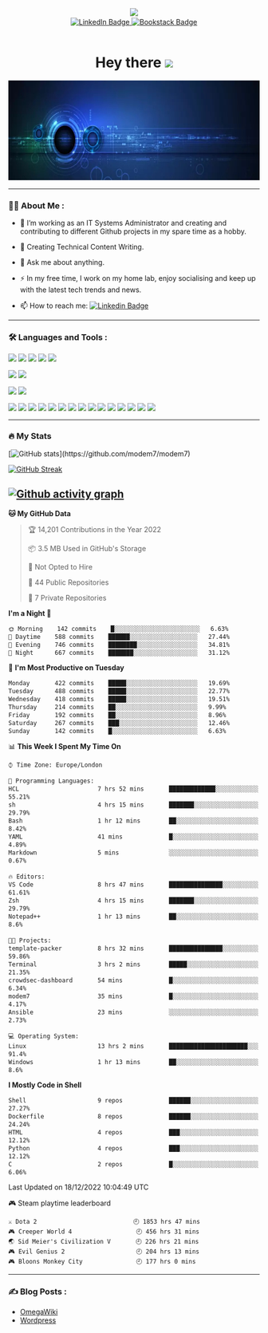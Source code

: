 <div id="header" align="center">
  <img src="https://media.giphy.com/media/f3iwJFOVOwuy7K6FFw/giphy.gif" width="300"/>
<div id="badges">
  <a href="https://www.linkedin.com/in/alexlaneit/">
    <img src="https://img.shields.io/badge/LinkedIn-blue?style=for-the-badge&logo=linkedin&logoColor=white" alt="LinkedIn Badge"/>
  </a>
  <a href="https://modem7.com">
  <img src="https://img.shields.io/badge/Bookstack-blue?style=for-the-badge&logo=BookStack&logoColor=white" alt="Bookstack Badge"/>
  </a>
</div>
  <img src="https://komarev.com/ghpvc/?username=modem7&style=flat-square&color=blue" alt=""/>
<h1>
  Hey there
  <img src="https://media.giphy.com/media/hvRJCLFzcasrR4ia7z/giphy.gif" width="30px"/>
</h1>
</div>

<div align="center">
  <img src="https://github.com/modem7/MiscAssets/blob/master/images/ezgif-6-79e26c05da.jpg" width="800" height="200"/>
</div>

---

### :man_technologist: About Me :
- :telescope: I’m working as an IT Systems Administrator and creating and contributing to different Github projects in my spare time as a hobby.

- :seedling: Creating Technical Content Writing.

- 💬 Ask me about anything.

- :zap: In my free time, I work on my home lab, enjoy socialising and keep up with the latest tech trends and news.

- :mailbox: How to reach me: [![Linkedin Badge](https://img.shields.io/badge/-AlexLaneIT-blue?style=flat&logo=Linkedin&logoColor=white)](https://www.linkedin.com/in/alexlaneit/)

---

### :hammer_and_wrench: Languages and Tools :
![](https://img.shields.io/badge/OS-Centos-informational?style=flat&logo=centos&logoColor=white&color=981e32)
![](https://img.shields.io/badge/OS-Debian-informational?style=flat&logo=debian&logoColor=white&color=981e32)
![](https://img.shields.io/badge/OS-RHEL-informational?style=flat&logo=red-hat&logoColor=white&color=981e32)
![](https://img.shields.io/badge/OS-Ubuntu-informational?style=flat&logo=ubuntu&logoColor=white&color=981e32)
![](https://img.shields.io/badge/OS-Windows-informational?style=flat&logo=windows&logoColor=white&color=981e32)

![](https://img.shields.io/badge/Editor-Notepad++-informational?style=flat&logo=notepadplusplus&logoColor=white&color=981e32)
![](https://img.shields.io/badge/Editor-Visual_Studio_Code-informational?style=flat&logo=visual-studio-code&logoColor=white&color=981e32)


![](https://img.shields.io/badge/Shell-Bash-informational?style=flat&logo=gnu-bash&logoColor=white&color=981e32)
![](https://img.shields.io/badge/Shell-ZSH-informational?style=flat&logo=gnu-bash&logoColor=white&color=981e32)

![](https://img.shields.io/badge/Tools-3CX-informational?style=flat&logoColor=white&color=981e32)
![](https://img.shields.io/badge/Tools-Ansible-informational?style=flat&logo=ansible&logoColor=white&color=981e32)
![](https://img.shields.io/badge/Tools-Arduino-informational?style=flat&logo=arduino&logoColor=white&color=981e32)
![](https://img.shields.io/badge/Tools-Borg-informational?style=flat&logoColor=white&color=981e32)
![](https://img.shields.io/badge/Tools-Docker-informational?style=flat&logo=docker&logoColor=white&color=981e32)
![](https://img.shields.io/badge/Tools-Drone_CI-informational?style=flat&logo=drone&logoColor=white&color=981e32)
![](https://img.shields.io/badge/Tools-Git-informational?style=flat&logo=git&logoColor=white&color=981e32)
![](https://img.shields.io/badge/Tools-Github-informational?style=flat&logo=github&logoColor=white&color=981e32)
![](https://img.shields.io/badge/Tools-Gitlab-informational?style=flat&logo=gitlab&logoColor=white&color=981e32)
![](https://img.shields.io/badge/Tools-Jira-informational?style=flat&logo=jira&logoColor=white&color=981e32)
![](https://img.shields.io/badge/Tools-Kanban-informational?style=flat&logoColor=white&color=981e32)
![](https://img.shields.io/badge/Tools-Nginx-informational?style=flat&logo=nginx&logoColor=white&color=981e32)
![](https://img.shields.io/badge/Tools-Raspberry_Pi-informational?style=flat&logo=raspberry-pi&logoColor=white&color=981e32)
![](https://img.shields.io/badge/Tools-Snyk-informational?style=flat&logo=snyk&logoColor=white&color=981e32)
![](https://img.shields.io/badge/Tools-Traefik-informational?style=flat&logo=traefikmesh&logoColor=white&color=981e32)

---

### :fire: My Stats
[![GitHub stats](https://github-readme-stats.vercel.app/api?username=modem7&show_icons=true&theme=codeSTACKr&count_private=true")](https://github.com/modem7/modem7)

[![GitHub Streak](http://github-readme-streak-stats.herokuapp.com?user=modem7&theme=elegant&hide_border=true&date_format=j%20M%5B%20Y%5D&background=DD272700)](https://git.io/streak-stats)

[![Github activity graph](https://activity-graph.herokuapp.com/graph?username=modem7&theme=elegant&custom_title=Contribution%20Graph&hide_border=true&bg_color=%20)](https://github.com/modem7/modem7)
---

<!--START_SECTION:waka-->
**🐱 My GitHub Data** 

> 🏆 14,201 Contributions in the Year 2022
 > 
> 📦 3.5 MB Used in GitHub's Storage 
 > 
> 🚫 Not Opted to Hire
 > 
> 📜 44 Public Repositories 
 > 
> 🔑 7 Private Repositories  
 > 
**I'm a Night 🦉** 

```text
🌞 Morning    142 commits    █░░░░░░░░░░░░░░░░░░░░░░░░   6.63% 
🌆 Daytime    588 commits    ██████░░░░░░░░░░░░░░░░░░░   27.44% 
🌃 Evening    746 commits    ████████░░░░░░░░░░░░░░░░░   34.81% 
🌙 Night      667 commits    ███████░░░░░░░░░░░░░░░░░░   31.12%

```
📅 **I'm Most Productive on Tuesday** 

```text
Monday       422 commits    █████░░░░░░░░░░░░░░░░░░░░   19.69% 
Tuesday      488 commits    █████░░░░░░░░░░░░░░░░░░░░   22.77% 
Wednesday    418 commits    █████░░░░░░░░░░░░░░░░░░░░   19.51% 
Thursday     214 commits    ██░░░░░░░░░░░░░░░░░░░░░░░   9.99% 
Friday       192 commits    ██░░░░░░░░░░░░░░░░░░░░░░░   8.96% 
Saturday     267 commits    ███░░░░░░░░░░░░░░░░░░░░░░   12.46% 
Sunday       142 commits    █░░░░░░░░░░░░░░░░░░░░░░░░   6.63%

```


📊 **This Week I Spent My Time On** 

```text
⌚︎ Time Zone: Europe/London

💬 Programming Languages: 
HCL                      7 hrs 52 mins       █████████████░░░░░░░░░░░░   55.21% 
sh                       4 hrs 15 mins       ███████░░░░░░░░░░░░░░░░░░   29.79% 
Bash                     1 hr 12 mins        ██░░░░░░░░░░░░░░░░░░░░░░░   8.42% 
YAML                     41 mins             █░░░░░░░░░░░░░░░░░░░░░░░░   4.89% 
Markdown                 5 mins              ░░░░░░░░░░░░░░░░░░░░░░░░░   0.67%

🔥 Editors: 
VS Code                  8 hrs 47 mins       ███████████████░░░░░░░░░░   61.61% 
Zsh                      4 hrs 15 mins       ███████░░░░░░░░░░░░░░░░░░   29.79% 
Notepad++                1 hr 13 mins        ██░░░░░░░░░░░░░░░░░░░░░░░   8.6%

🐱‍💻 Projects: 
template-packer          8 hrs 32 mins       ███████████████░░░░░░░░░░   59.86% 
Terminal                 3 hrs 2 mins        █████░░░░░░░░░░░░░░░░░░░░   21.35% 
crowdsec-dashboard       54 mins             █░░░░░░░░░░░░░░░░░░░░░░░░   6.34% 
modem7                   35 mins             █░░░░░░░░░░░░░░░░░░░░░░░░   4.17% 
Ansible                  23 mins             ░░░░░░░░░░░░░░░░░░░░░░░░░   2.73%

💻 Operating System: 
Linux                    13 hrs 2 mins       ██████████████████████░░░   91.4% 
Windows                  1 hr 13 mins        ██░░░░░░░░░░░░░░░░░░░░░░░   8.6%

```

**I Mostly Code in Shell** 

```text
Shell                    9 repos             ██████░░░░░░░░░░░░░░░░░░░   27.27% 
Dockerfile               8 repos             ██████░░░░░░░░░░░░░░░░░░░   24.24% 
HTML                     4 repos             ███░░░░░░░░░░░░░░░░░░░░░░   12.12% 
Python                   4 repos             ███░░░░░░░░░░░░░░░░░░░░░░   12.12% 
C                        2 repos             █░░░░░░░░░░░░░░░░░░░░░░░░   6.06%

```



 Last Updated on 18/12/2022 10:04:49 UTC
<!--END_SECTION:waka-->

<!-- steam-box start -->
🎮 Steam playtime leaderboard
```text
⚔️ Dota 2                           🕘 1853 hrs 47 mins
🎮 Creeper World 4                  🕘 456 hrs 31 mins
🌏 Sid Meier's Civilization V       🕘 226 hrs 21 mins
🎮 Evil Genius 2                    🕘 204 hrs 13 mins
🎮 Bloons Monkey City               🕘 177 hrs 0 mins
```
<!-- Powered by https://github.com/YouEclipse/steam-box . -->
<!-- steam-box end -->

---

### :writing_hand: Blog Posts :
- [OmegaWiki](https://omegawiki.modem7.com)
- [Wordpress](https://modem7.wordpress.com)
